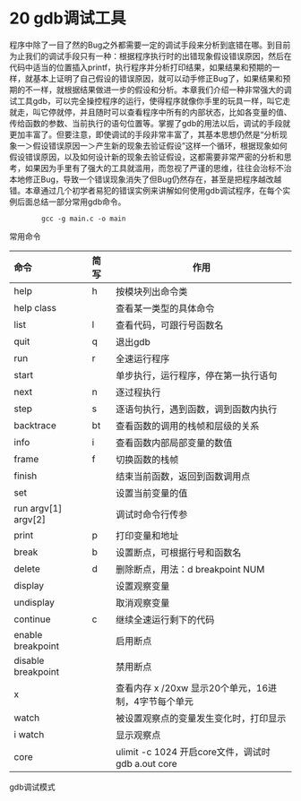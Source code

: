 # 20  gdb调试工具

程序中除了一目了然的Bug之外都需要一定的调试手段来分析到底错在哪。到目前为止我们的调试手段只有一种：根据程序执行时的出错现象假设错误原因，然后在代码中适当的位置插入printf，执行程序并分析打印结果，如果结果和预期的一样，就基本上证明了自己假设的错误原因，就可以动手修正Bug了，如果结果和预期的不一样，就根据结果做进一步的假设和分析。本章我们介绍一种非常强大的调试工具gdb，可以完全操控程序的运行，使得程序就像你手里的玩具一样，叫它走就走，叫它停就停，并且随时可以查看程序中所有的内部状态，比如各变量的值、传给函数的参数、当前执行的语句位置等。掌握了gdb的用法以后，调试的手段就更加丰富了。但要注意，即使调试的手段非常丰富了，其基本思想仍然是“分析现象一＞假设错误原因一＞产生新的现象去验证假设”这样一个循环，根据现象如何假设错误原因，以及如何设计新的现象去验证假设，这都需要非常严密的分析和思考，如果因为手里有了强大的工具就滥用，而忽视了严谨的思维，往往会治标不治本地修正Bug，导致一个错误现象消失了但Bug仍然存在，甚至是把程序越改越错。本章通过几个初学者易犯的错误实例来讲解如何使用gdb调试程序，在每个实例后面总结一部分常用gdb命令。

```
        gcc -g main.c -o main
```

常用命令

|命令|简写 |作用|
|:-------|:-----|-----|
|help |h|按模块列出命令类|
|help class| |查看某一类型的具体命令|
|list|l|查看代码，可跟行号函数名|
|quit|q|退出gdb|
|run|r|全速运行程序|
|start| |单步执行，运行程序，停在第一执行语句|
|next|n|逐过程执行
step|s|逐语句执行，遇到函数，调到函数内执行
backtrace|bt|查看函数的调用的栈帧和层级的关系
info|i|查看函数内部局部变量的数值
frame|f|切换函数的栈帧
finish| | 结束当前函数，返回到函数调用点
set| |设置当前变量的值
run argv[1] argv[2]| |调试时命令行传参
print|p|打印变量和地址
break|b|设置断点，可根据行号和函数名
delete|d|删除断点，用法：d breakpoint NUM
display| | 设置观察变量
undisplay| |取消观察变量
continue|c|继续全速运行剩下的代码
enable breakpoint| |启用断点
disable breakpoint| |禁用断点
x| |查看内存 x /20xw 显示20个单元，16进制，4字节每个单元
watch| |被设置观察点的变量发生变化时，打印显示
i watch| |显示观察点
core| |ulimit -c 1024 开启core文件，调试时 gdb a.out core

gdb调试模式










